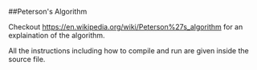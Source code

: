 ##Peterson's Algorithm

Checkout https://en.wikipedia.org/wiki/Peterson%27s_algorithm for an explaination of the algorithm.

All the instructions including how to compile and run are given inside the source file.
